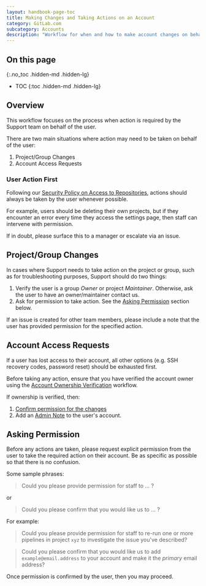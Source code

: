 ```yaml
---
layout: handbook-page-toc
title: Making Changes and Taking Actions on an Account
category: GitLab.com
subcategory: Accounts
description: "Workflow for when and how to make account changes on behalf of a customer"
---
```


## On this page
{:.no_toc .hidden-md .hidden-lg}

- TOC
{:toc .hidden-md .hidden-lg}

## Overview

This workflow focuses on the process when action is required by the Support team on behalf of the user.

There are two main situations where action may need to be taken on behalf of the user:

1. Project/Group Changes
1. Account Access Requests

### User Action First

Following our [Security Policy on Access to Repositories](/security/#privacy-repositories), actions should always be taken by the user whenever possible.

For example, users should be deleting their own projects, but if they encounter an error every time they access the settings page, then staff can intervene with permission.

If in doubt, please surface this to a manager or escalate via an issue.

## Project/Group Changes

In cases where Support needs to take action on the project or group, such as for troubleshooting purposes, Support should do two things:

1. Verify the user is a group _Owner_ or project _Maintainer_. Otherwise, ask the user to have an owner/maintainer contact us.
1. Ask for permission to take action. See the [Asking Permission](#asking-permission) section below.

If an issue is created for other team members, please include a note that the user has provided permission for the specified action.

## Account Access Requests

If a user has lost access to their account, all other options (e.g. SSH recovery codes, password reset) should be exhausted first.

Before taking any action, ensure that you have verified the account owner using the [Account Ownership Verification](/handbook/support/workflows/account_verification.html) workflow.

If ownership is verified, then:

1. [Confirm permission for the changes](#asking-permission)
1. Add an [Admin Note](/handbook/support/workflows/admin_note.html) to the user's account.

## Asking Permission

Before any actions are taken, please request explicit permission from the user to take the required action on their account. Be as specific as possible so that there is no confusion.

Some sample phrases:

> Could you please provide permission for staff to ... ?

or

> Could you please confirm that you would like us to ... ?

For example:

> Could you please provide permission for staff to re-run one or more pipelines in project `xyz` to investigate the issue you've described?

> Could you please confirm that you would like us to add `example@email.address` to your account and make it the _primary_ email address?

Once permission is confirmed by the user, then you may proceed.
